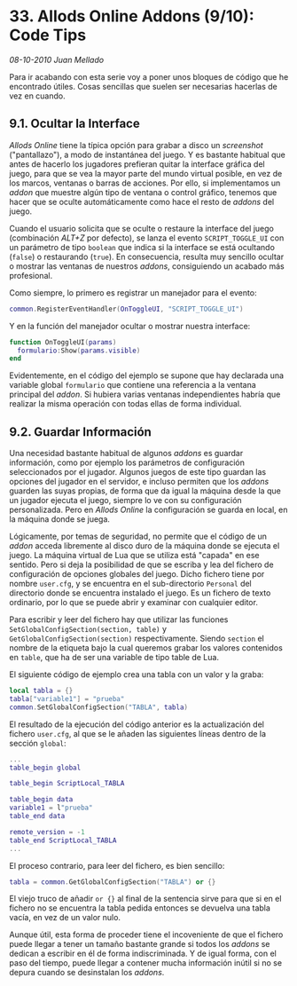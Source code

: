 # 33. Allods Online Addons (9/10): Code Tips

_08-10-2010_ _Juan Mellado_

Para ir acabando con esta serie voy a poner unos bloques de código que he encontrado útiles. Cosas sencillas que suelen ser necesarias hacerlas de vez en cuando.

## 9.1. Ocultar la Interface

_Allods Online_ tiene la típica opción para grabar a disco un _screenshot_ ("pantallazo"), a modo de instantánea del juego. Y es bastante habitual que antes de hacerlo los jugadores prefieran quitar la interface gráfica del juego, para que se vea la mayor parte del mundo virtual posible, en vez de los marcos, ventanas o barras de acciones. Por ello, si implementamos un _addon_ que muestre algún tipo de ventana o control gráfico, tenemos que hacer que se oculte automáticamente como hace el resto de _addons_ del juego.

Cuando el usuario solicita que se oculte o restaure la interface del juego (combinación _ALT+Z_ por defecto), se lanza el evento ```SCRIPT_TOGGLE_UI``` con un parámetro de tipo ```boolean``` que indica si la interface se está ocultando (```false```) o restaurando (```true```). En consecuencia, resulta muy sencillo ocultar o mostrar las ventanas de nuestros _addons_, consiguiendo un acabado más profesional.

Como siempre, lo primero es registrar un manejador para el evento:

```lua
common.RegisterEventHandler(OnToggleUI, "SCRIPT_TOGGLE_UI")
```

Y en la función del manejador ocultar o mostrar nuestra interface:

```lua
function OnToggleUI(params)
  formulario:Show(params.visible)
end
```

Evidentemente, en el código del ejemplo se supone que hay declarada una variable global ```formulario``` que contiene una referencia a la ventana principal del _addon_. Si hubiera varias ventanas independientes habría que realizar la misma operación con todas ellas de forma individual.

## 9.2. Guardar Información

Una necesidad bastante habitual de algunos _addons_ es guardar información, como por ejemplo los parámetros de configuración seleccionados por el jugador. Algunos juegos de este tipo guardan las opciones del jugador en el servidor, e incluso permiten que los _addons_ guarden las suyas propias, de forma que da igual la máquina desde la que un jugador ejecuta el juego, siempre lo ve con su configuración personalizada. Pero en _Allods Online_ la configuración se guarda en local, en la máquina donde se juega.

Lógicamente, por temas de seguridad, no permite que el código de un _addon_ acceda libremente al disco duro de la máquina donde se ejecuta el juego. La máquina virtual de Lua que se utiliza está "capada" en ese sentido. Pero si deja la posibilidad de que se escriba y lea del fichero de configuración de opciones globales del juego. Dicho fichero tiene por nombre ```user.cfg```, y se encuentra en el sub-directorio ```Personal``` del directorio donde se encuentra instalado el juego. Es un fichero de texto ordinario, por lo que se puede abrir y examinar con cualquier editor.

Para escribir y leer del fichero hay que utilizar las funciones ```SetGlobalConfigSection(section, table)``` y ```GetGlobalConfigSection(section)``` respectivamente. Siendo ```section``` el nombre de la etiqueta bajo la cual queremos grabar los valores contenidos en ```table```, que ha de ser una variable de tipo table de Lua.

El siguiente código de ejemplo crea una tabla con un valor y la graba:

```lua
local tabla = {}
tabla["variable1"] = "prueba"
common.SetGlobalConfigSection("TABLA", tabla)
```

El resultado de la ejecución del código anterior es la actualización del fichero ```user.cfg```, al que se le añaden las siguientes líneas dentro de la sección ```global```:

```lua
...
table_begin global

table_begin ScriptLocal_TABLA

table_begin data
variable1 = l"prueba"
table_end data

remote_version = -1
table_end ScriptLocal_TABLA
...
```

El proceso contrario, para leer del fichero, es bien sencillo:

```lua
tabla = common.GetGlobalConfigSection("TABLA") or {}
```

El viejo truco de añadir ```or {}``` al final de la sentencia sirve para que si en el fichero no se encuentra la tabla pedida entonces se devuelva una tabla vacía, en vez de un valor nulo.

Aunque útil, esta forma de proceder tiene el incoveniente de que el fichero puede llegar a tener un tamaño bastante grande si todos los _addons_ se dedican a escribir en él de forma indiscriminada. Y de igual forma, con el paso del tiempo, puede llegar a contener mucha información inútil si no se depura cuando se desinstalan los _addons_.
